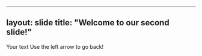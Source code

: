 -----------------
layout: slide
title: "Welcome to our second slide!"
-----------------
Your text
Use the left arrow to go back!
